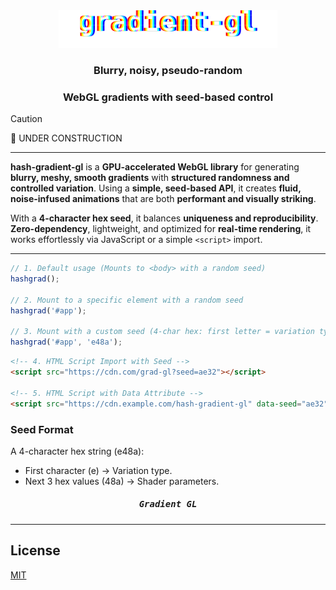 <div align="center">
    <img src=".github/assets/logo.svg" alt="demo" height="60" />
    <h3>Blurry, noisy, pseudo-random</h3>
    <h3>WebGL gradients with seed-based control</h3>
</div>

> [!CAUTION]
> 🚧 UNDER CONSTRUCTION

---

**hash-gradient-gl** is a **GPU-accelerated WebGL library** for generating **blurry, meshy, smooth gradients** with **structured randomness and controlled variation**. Using a **simple, seed-based API**, it creates **fluid, noise-infused animations** that are both **performant and visually striking**.  

With a **4-character hex seed**, it balances **uniqueness and reproducibility**. **Zero-dependency**, lightweight, and optimized for **real-time rendering**, it works effortlessly via JavaScript or a simple `<script>` import.

---

```js
// 1. Default usage (Mounts to <body> with a random seed)
hashgrad();

// 2. Mount to a specific element with a random seed
hashgrad('#app');

// 3. Mount with a custom seed (4-char hex: first letter = variation type, rest = shader params)
hashgrad('#app', 'e48a');

```


```html
<!-- 4. HTML Script Import with Seed -->
<script src="https://cdn.com/grad-gl?seed=ae32"></script>

<!-- 5. HTML Script with Data Attribute -->
<script src="https://cdn.example.com/hash-gradient-gl" data-seed="ae32"></script>

```

### Seed Format
A 4-character hex string (e48a):

- First character (e) → Variation type.
- Next 3 hex values (48a) → Shader parameters.


<div align="center">
    <h5><kbd>Gradient GL</kbd></h5>
</div>

---

## License
[MIT](LICENSE)